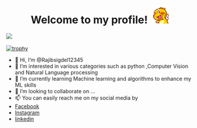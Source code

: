 <h1 align= "center">Welcome to my profile! <img src = "assets/HI.gif" alt = "Hello" height = "50"><img></h1>

![](https://komarev.com/ghpvc/?username=Rajibsigdel12345&color=green)

[![trophy](https://github-profile-trophy.vercel.app/?username=Rajibsigdel12345&theme=onedark)](https://github.com/ryo-ma/github-profile-trophy)

- 👋 Hi, I’m @Rajibsigdel12345
- 👀 I’m interested in various categories such as python ,Computer Vision and Natural Language processing
- 🌱 I’m currently learning Machine learning and algorithms to enhance my ML skills
- 💞️ I’m looking to collaborate on ...
- 📫 You can easily reach me on my social media by
- [Facebook](https://www.facebook.com/Razevesigdel1)
- [Instagram](https://www.instagram.com/razeve.sigdel/)
- [linkedin](https://www.linkedin.com/in/rajib-sigdel/)

<!---
Rajibsigdel12345/Rajibsigdel12345 is a ✨ special ✨ repository because its `README.md` (this file) appears on your GitHub profile.
You can click the Preview link to take a look at your changes.
--->

<!-- <img
  src="https://github.com/Rajibsigdel12345/<repository-name>/blob/<branch-name>/images/stat.svg"
  alt="Alternative Text"
/> -->
